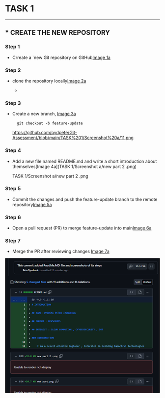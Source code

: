# TASK 1

******************

## *  **CREATE THE NEW REPOSITORY**

### Step 1

* Crreate a `new Git repository on GitHub[Image 1a]()

### Step 2

* clone the repository locally[Image 2a]()

    * 


### Step 3

* Create a new branch, [Image 3a](https://github.com/oydpete/Git-Assessment/blob/main/TASK%201/Screenshot%20a/11.png) 

        git checkout -b feature-update
     https://github.com/oydpete/Git-Assessment/blob/main/TASK%201/Screenshot%20a/11.png

### Step 4

* Add a new file named README.md and write a short introduction about themselves[Image 4a](TASK 1/Screenshot a/new part 2 .png)

   TASK 1/Screenshot a/new part 2 .png


### Step 5

* Commit the changes and push the feature-update branch to the remote repository[Image 5a]()


### Step 6
* Open a pull request (PR) to merge feature-update into main[Image 6a]()


### Step 7 

* Merge the PR after reviewing changes [Image 7a](<../TASK 1/Screenshot a/Branch Review.png>)


![alt text](<../TASK 1/Screenshot a/Branch Review.png>)



